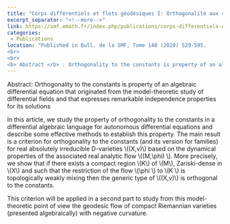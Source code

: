 ```yaml
---
title: "Corps différentiels et flots géodésiques I: Orthogonalité aux constantes pour les équations différentielles autonomes"
excerpt_separator: "<!--more-->"
link: https://smf.emath.fr/index.php/publications/corps-differentiels-et-flots-geodesiques-i-orthogonalite-aux-constantes-pour-les
categories:
 - Publications
location: "Published in Bull. de la SMF, Tome 148 (2020) 529-595.
<br> 
<br> 
<b> Abstract </b> : Orthogonality to the constants is property of an algebraic differential equation that originated from the model-theoretic study of differential fields and  that expresses remarkable independence properties for its solutions." 
---
```



Abstract: Orthogonality to the constants is property of an algebraic differential equation that originated from the model-theoretic study of differential fields and  that expresses remarkable independence properties for its solutions

In this article, we study the property of orthogonality to the constants in a differential algebraic language for autonomous differential equations and describe some effective methods to establish this property. The main result is a criterion for orthogonality to the constants (and its version for families) for real absolutely irreducible  D-varieties \\((X,v)\\) based on the dynamical properties of the associated real analytic flow  \\((M,\phi) \\).  More precisely, we show that if there exists  a compact region \\(K\\) of \\(M\\), Zariski-dense in \\(X\\) and such that the restriction of the flow \\(\phi \\) to \\(K \\) is topologically weakly mixing  then the generic type of \\((X,v)\\) is orthogonal to the constants.

This criterion will be applied in a second part to study from this model-theoretic point of view the geodesic flow of compact Riemannian varieties (presented algebraically) with negative curvature. 


